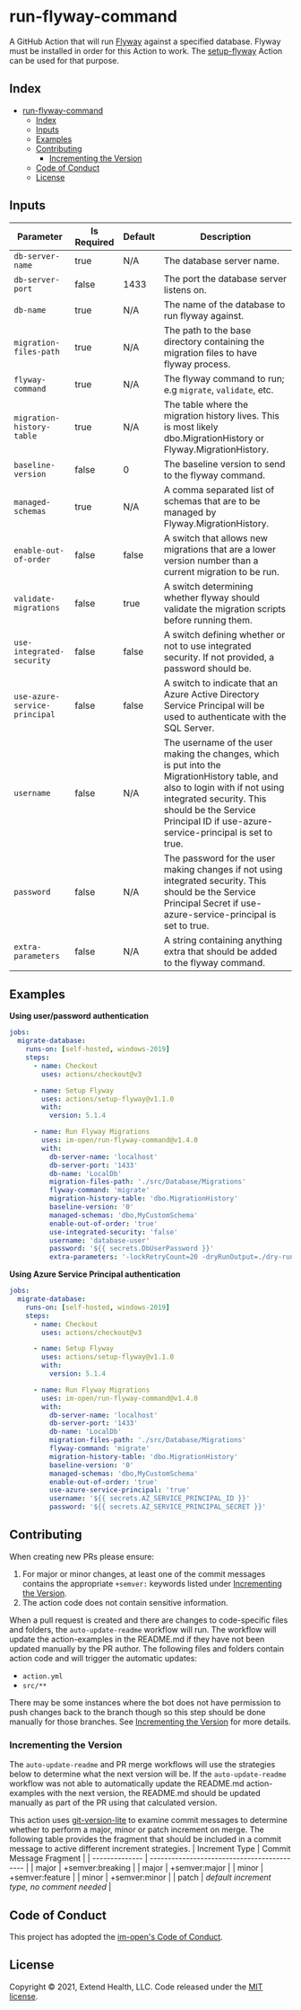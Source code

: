 # run-flyway-command

A GitHub Action that will run [Flyway](https://flywaydb.org/) against a specified database. Flyway must be installed in order for this Action to work. The [setup-flyway](https://github.com/im-open/setup-flyway) Action can be used for that purpose.

## Index

- [run-flyway-command](#run-flyway-command)
  - [Index](#index)
  - [Inputs](#inputs)
  - [Examples](#examples)
  - [Contributing](#contributing)
    - [Incrementing the Version](#incrementing-the-version)
  - [Code of Conduct](#code-of-conduct)
  - [License](#license)

## Inputs

| Parameter                     | Is Required | Default | Description                                                                                                                                                                                                                                |
| ----------------------------- | ----------- | ------- | ------------------------------------------------------------------------------------------------------------------------------------------------------------------------------------------------------------------------------------------ |
| `db-server-name`              | true        | N/A     | The database server name.                                                                                                                                                                                                                  |
| `db-server-port`              | false       | 1433    | The port the database server listens on.                                                                                                                                                                                                   |
| `db-name`                     | true        | N/A     | The name of the database to run flyway against.                                                                                                                                                                                            |
| `migration-files-path`        | true        | N/A     | The path to the base directory containing the migration files to have flyway process.                                                                                                                                                      |
| `flyway-command`              | true        | N/A     | The flyway command to run; e.g `migrate`, `validate`, etc.                                                                                                                                                                                 |
| `migration-history-table`     | true        | N/A     | The table where the migration history lives. This is most likely dbo.MigrationHistory or Flyway.MigrationHistory.                                                                                                                          |
| `baseline-version`            | false       | 0       | The baseline version to send to the flyway command.                                                                                                                                                                                        |
| `managed-schemas`             | true        | N/A     | A comma separated list of schemas that are to be managed by Flyway.MigrationHistory.                                                                                                                                                       |
| `enable-out-of-order`         | false       | false   | A switch that allows new migrations that are a lower version number than a current migration to be run.                                                                                                                                    |
| `validate-migrations`         | false       | true    | A switch determining whether flyway should validate the migration scripts before running them.                                                                                                                                             |
| `use-integrated-security`     | false       | false   | A switch defining whether or not to use integrated security. If not provided, a password should be.                                                                                                                                        |
| `use-azure-service-principal` | false       | false   | A switch to indicate that an Azure Active Directory Service Principal will be used to authenticate with the SQL Server.                                                                                                                    |
| `username`                    | false       | N/A     | The username of the user making the changes, which is put into the MigrationHistory table, and also to login with if not using integrated security. This should be the Service Principal ID if use-azure-service-principal is set to true. |
| `password`                    | false       | N/A     | The password for the user making changes if not using integrated security. This should be the Service Principal Secret if use-azure-service-principal is set to true.                                                                      |
| `extra-parameters`            | false       | N/A     | A string containing anything extra that should be added to the flyway command.                                                                                                                                                             |

## Examples

**Using user/password authentication**

```yml
jobs:
  migrate-database:
    runs-on: [self-hosted, windows-2019]
    steps:
      - name: Checkout
        uses: actions/checkout@v3

      - name: Setup Flyway
        uses: actions/setup-flyway@v1.1.0
        with:
          version: 5.1.4

      - name: Run Flyway Migrations
        uses: im-open/run-flyway-command@v1.4.0
        with:
          db-server-name: 'localhost'
          db-server-port: '1433'
          db-name: 'LocalDb'
          migration-files-path: './src/Database/Migrations'
          flyway-command: 'migrate'
          migration-history-table: 'dbo.MigrationHistory'
          baseline-version: '0'
          managed-schemas: 'dbo,MyCustomSchema'
          enable-out-of-order: 'true'
          use-integrated-security: 'false'
          username: 'database-user'
          password: '${{ secrets.DbUserPassword }}'
          extra-parameters: '-lockRetryCount=20 -dryRunOutput=./dry-run-output'
```

**Using Azure Service Principal authentication**

```yml
jobs:
  migrate-database:
    runs-on: [self-hosted, windows-2019]
    steps:
      - name: Checkout
        uses: actions/checkout@v3

      - name: Setup Flyway
        uses: actions/setup-flyway@v1.1.0
        with:
          version: 5.1.4

      - name: Run Flyway Migrations
        uses: im-open/run-flyway-command@v1.4.0
        with:
          db-server-name: 'localhost'
          db-server-port: '1433'
          db-name: 'LocalDb'
          migration-files-path: './src/Database/Migrations'
          flyway-command: 'migrate'
          migration-history-table: 'dbo.MigrationHistory'
          baseline-version: '0'
          managed-schemas: 'dbo,MyCustomSchema'
          enable-out-of-order: 'true'
          use-azure-service-principal: 'true'
          username: '${{ secrets.AZ_SERVICE_PRINCIPAL_ID }}'
          password: '${{ secrets.AZ_SERVICE_PRINCIPAL_SECRET }}'
```

## Contributing

When creating new PRs please ensure:

1. For major or minor changes, at least one of the commit messages contains the appropriate `+semver:` keywords listed under [Incrementing the Version](#incrementing-the-version).
1. The action code does not contain sensitive information.

When a pull request is created and there are changes to code-specific files and folders, the `auto-update-readme` workflow will run.  The workflow will update the action-examples in the README.md if they have not been updated manually by the PR author. The following files and folders contain action code and will trigger the automatic updates:

- `action.yml`
- `src/**`

There may be some instances where the bot does not have permission to push changes back to the branch though so this step should be done manually for those branches. See [Incrementing the Version](#incrementing-the-version) for more details.

### Incrementing the Version

The `auto-update-readme` and PR merge workflows will use the strategies below to determine what the next version will be.  If the `auto-update-readme` workflow was not able to automatically update the README.md action-examples with the next version, the README.md should be updated manually as part of the PR using that calculated version.

This action uses [git-version-lite] to examine commit messages to determine whether to perform a major, minor or patch increment on merge. The following table provides the fragment that should be included in a commit message to active different increment strategies.
| Increment Type | Commit Message Fragment |
| -------------- | ------------------------------------------- |
| major | +semver:breaking |
| major | +semver:major |
| minor | +semver:feature |
| minor | +semver:minor |
| patch          | *default increment type, no comment needed* |

## Code of Conduct

This project has adopted the [im-open's Code of Conduct](https://github.com/im-open/.github/blob/master/CODE_OF_CONDUCT.md).

## License

Copyright &copy; 2021, Extend Health, LLC. Code released under the [MIT license](LICENSE).

[git-version-lite]: https://github.com/im-open/git-version-lite
